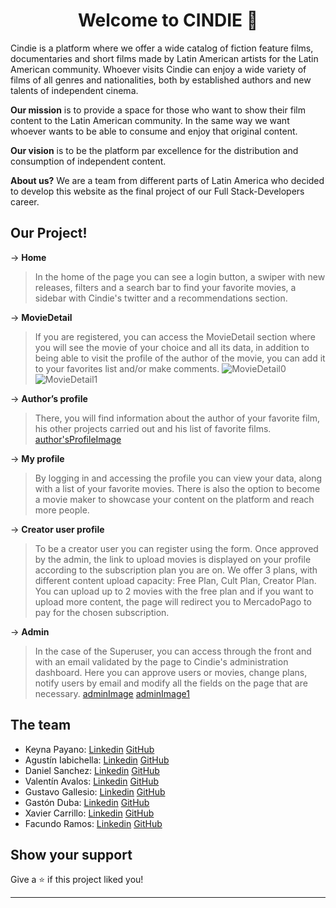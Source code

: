 <h1 align="center">Welcome to CINDIE 👋</h1>
<p>
Cindie is a platform where we offer a wide catalog of fiction feature films, documentaries and short films made by Latin American artists for the Latin American community. Whoever visits Cindie can enjoy a wide variety of films of all genres and nationalities, both by established authors and new talents of independent cinema.
</p>

**Our mission** is to provide a space for those who want to show their film content to the Latin American community. In the same way we want whoever wants to be able to consume and enjoy that original content.

**Our vision** is to be the platform par excellence for the distribution and consumption of independent content.

**About us?** We are a team from different parts of Latin America who decided to develop this website as the final project of our Full Stack-Developers career.


## Our Project!

-> **Home**
> In the home of the page you can see a login button, a swiper with new releases, filters and a search bar to find your favorite movies, a sidebar with Cindie's twitter and a recommendations section.

-> **MovieDetail**
> If you are registered, you can access the MovieDetail section where you will see the movie of your choice and all its data, in addition to being able to visit the profile of the author of the movie, you can add it to your favorites list and/or make comments.
![MovieDetail0](https://i.ibb.co/TbFJ83Y/movie-Detail0.png)
![MovieDetail1](https://i.ibb.co/y049F1n/movie-Detail1.png)

-> **Author’s profile**
> There, you will find information about the author of your favorite film, his other projects carried out and his list of favorite films.
> [author'sProfileImage](https://i.ibb.co/HBTRcY6/authors-Profile0.png)

-> **My profile**
> By logging in and accessing the profile you can view your data, along with a list of your favorite movies. There is also the option to become a movie maker to showcase your content on the platform and reach more people.

-> **Creator user profile**
> To be a creator user you can register using the form. Once approved by the admin, the link to upload movies is displayed on your profile according to the subscription plan you are on.
> We offer 3 plans, with different content upload capacity: Free Plan, Cult Plan, Creator Plan. You can upload up to 2 movies with the free plan and if you want to upload more content, the page will redirect you to MercadoPago to pay for the chosen subscription.

-> **Admin**
> In the case of the Superuser, you can access through the front and with an email validated by the page to Cindie's administration dashboard. Here you can approve users or movies, change plans, notify users by email and modify all the fields on the page that are necessary.
[adminImage](https://i.ibb.co/h7KvqLb/admin0.png)
[adminImage1](https://i.ibb.co/zfKk6nL/admin1.png)

## The team

* Keyna Payano: [Linkedin](https://www.linkedin.com/in/keynarp/) [GitHub](https://github.com/keyn4)
* Agustín Iabichella: [Linkedin](https://www.linkedin.com/in/iabichellarobert/) [GitHub](https://github.com/AgusRobert)
* Daniel Sanchez: [Linkedin](https://www.linkedin.com/in/dasmmer/) [GitHub](https://github.com/Aterael)
* Valentín Avalos: [Linkedin](https://www.linkedin.com/in/valentinnavalos/) [GitHub](https://github.com/valentinnavalos)
* Gustavo Gallesio: [Linkedin](https://www.linkedin.com/in/gustavogallesio/) [GitHub](https://github.com/guenga1968)
* Gastón Duba: [Linkedin](https://www.linkedin.com/in/gastonduba/) [GitHub](https://github.com/gastond90)
* Xavier Carrillo: [Linkedin](https://www.linkedin.com/in/richardcarrillodev/) [GitHub](https://github.com/Xavier2092)
* Facundo Ramos: [Linkedin](https://www.linkedin.com/in/seba-ramos/) [GitHub](https://github.com/fsr1410)

## Show your support

Give a ⭐️ if this project liked you!

***
